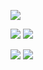 ![](http://github-profile-summary-cards.vercel.app/api/cards/profile-details?username=freeok&theme=default)

![](http://github-profile-summary-cards.vercel.app/api/cards/repos-per-language?username=freeok&theme=default)  ![](http://github-profile-summary-cards.vercel.app/api/cards/most-commit-language?username=freeok&theme=default)

![](http://github-profile-summary-cards.vercel.app/api/cards/stats?username=freeok&theme=default)  ![](http://github-profile-summary-cards.vercel.app/api/cards/productive-time?username=freeok&theme=default&utcOffset=8)

<!--
<img height="137px" src="https://github-readme-stats.vercel.app/api?username=freeok&count_private=true&include_all_commits=false&locale=en&cache_seconds=14400&hide_border=true&show_icons=true&line_height=21&hide_title=true" alt="github-readme-stats" /><img height="137px" src="https://github-readme-stats.vercel.app/api/top-langs/?username=freeok&locale=en&cache_seconds=1800&hide_border=true&layout=compact&hide_title=true&card_width=0" 
alt="top-langs" />
-->

<!-- 访问量 -->
<!-- ![](https://komarev.com/ghpvc/?username=freeok&abbreviated=true) -->

<!-- 
彩色渐变背景
<img height="137px" src="https://github-readme-stats.vercel.app/api?username=freeok&count_private=true&include_all_commits=false&locale=en&cache_seconds=14400&hide_border=true&show_icons=true&line_height=21&bg_color=0,EC6C6C,FFD479,FFFC79,73FA79&theme=graywhite&hide_title=true" alt="github-readme-stats" /><img height="137px" src="https://github-readme-stats.vercel.app/api/top-langs/?username=freeok&locale=en&cache_seconds=1800&hide_border=true&layout=compact&bg_color=0,73FA79,73FDFF,D783FF&theme=graywhite&hide_title=true&card_width=0" 
alt="top-langs" />
-->



